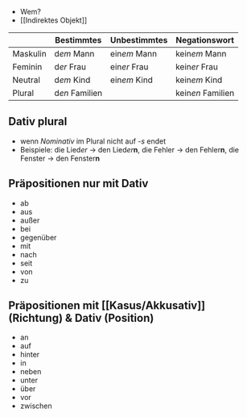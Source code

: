 - Wem?
- [[Indirektes Objekt]]


|          | Bestimmtes     | Unbestimmtes | Negationswort     |
| -------- | -------------- | ------------ | ----------------- |
| Maskulin | d*em* Mann     | ein*em* Mann | kein*em* Mann     |
| Feminin  | d*er* Frau     | ein*er* Frau | kein*er* Frau     |
| Neutral  | d*em* Kind     | ein*em* Kind | kein*em* Kind     |
| Plural   | d*en* Familien |              | kein*en* Familien |
## Dativ plural
- wenn *Nominativ* im Plural nicht auf *-s* endet
- Beispiele: die Lied*er* → den Lied*er***n**, die Fehler → den Fehler**n**, die Fenster → den Fenster**n** 

## Präpositionen nur mit Dativ
- ab
- aus
- außer
- bei
- gegenüber
- mit
- nach
- seit
- von
- zu
## Präpositionen mit [[Kasus/Akkusativ]] (Richtung) & Dativ (Position) 

- an
- auf
- hinter
- in
- neben
- unter
- über
- vor
- zwischen


